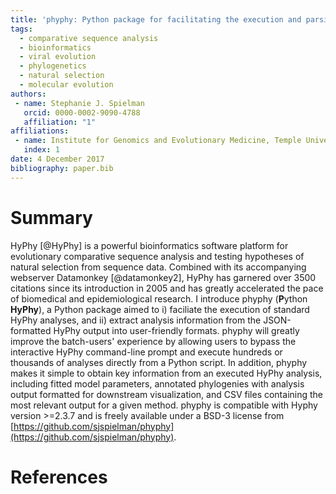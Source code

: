 ```yaml
---
title: 'phyphy: Python package for facilitating the execution and parsing of HyPhy standard analyses'
tags:
  - comparative sequence analysis
  - bioinformatics
  - viral evolution
  - phylogenetics
  - natural selection
  - molecular evolution
authors:
 - name: Stephanie J. Spielman
   orcid: 0000-0002-9090-4788
   affiliation: "1"
affiliations:
 - name: Institute for Genomics and Evolutionary Medicine, Temple Univeristy, Philadelphia, PA 19122
   index: 1
date: 4 December 2017
bibliography: paper.bib
---
```


# Summary

HyPhy [@HyPhy] is a powerful bioinformatics software platform for evolutionary comparative sequence analysis and testing hypotheses of natural selection from sequence data. Combined with its accompanying webserver Datamonkey [@datamonkey2], HyPhy has garnered over 3500 citations since its introduction in 2005 and has greatly accelerated the pace of biomedical and epidemiological research. I introduce phyphy (**P**ython **HyPhy**), a Python package aimed to i) faciliate the execution of standard HyPhy analyses, and ii) extract analysis information from the JSON-formatted HyPhy output into user-friendly formats. phyphy will greatly improve the batch-users' experience by allowing users to bypass the interactive HyPhy command-line prompt and execute hundreds or thousands of analyses directly from a Python script. In addition, phyphy makes it simple to obtain key information from an executed HyPhy analysis, including fitted model parameters, annotated phylogenies with analysis output formatted for downstream visualization, and CSV files containing the most relevant output for a given method. phyphy is compatible with Hyphy version >=2.3.7 and is freely available under a BSD-3 license from [https://github.com/sjspielman/phyphy](https://github.com/sjspielman/phyphy).

# References